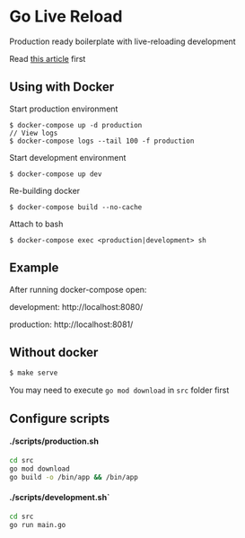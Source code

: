 # Go Live Reload
Production ready boilerplate with live-reloading development

Read [this article](https://medium.com/@kdarutkin/how-to-live-reload-code-for-golang-and-docker-without-third-parties-ee90721ef641) first


## Using with Docker
Start production environment
```console
$ docker-compose up -d production
// View logs
$ docker-compose logs --tail 100 -f production
```

Start development environment 
```console
$ docker-compose up dev
```

Re-building docker
```console
$ docker-compose build --no-cache
```

Attach to bash
```console
$ docker-compose exec <production|development> sh
```

## Example
After running docker-compose open:

development: http://localhost:8080/

production:  http://localhost:8081/ 

## Without docker
```bash
$ make serve
``` 
You may need to execute `go mod download` in `src` folder first

## Configure scripts
#### ./scripts/production.sh
```bash
cd src 
go mod download
go build -o /bin/app && /bin/app
```

#### ./scripts/development.sh`
```bash
cd src
go run main.go
```
